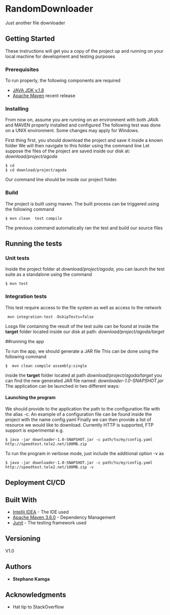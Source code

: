 # RandomDownloader

Just another file downloader

## Getting Started
These instructions will get you a copy of the project up and running on your local machine for development and testing purposes

### Prerequisites

To run properly, the following components are required

* [JAVA JDK v.1.8](https://www.oracle.com/technetwork/java/javase/downloads/jdk8-downloads-2133151.html)
* [Apache Maven](https://maven.apache.org/install.html) recent release

### Installing

From now on, assume you are running on an environment with both JAVA and MAVEN properly installed and configured
The following test was done on a UNIX environment. Some changes may apply for Windows.

First thing first, you should download the project and save it inside a known folder
We will then navigate to this folder using the command line
Let suppose the files of the project are saved inside our disk at: _download/project/agoda_

```
$ cd 
$ cd download/project/agoda
```

Our command line  should be inside our project folder.

### Build

The project is built using maven. The built process can be triggered using the following command

 ```
 $ mvn clean  test compile
 ```
The previous command automatically ran the test and build our source files

## Running the tests

### Unit tests

Inside the project folder at _download/project/agoda_, you can launch the test suite as a standalone using the command
 ```
 $ mvn test
 ```
 
### Integration tests
This test require access to the file system as well as access to the network
```
 mvn integration-test -DskipTests=false
```

Losgs file containing the result of the test suite can be found at 
 inside the **target** folder located inside our disk at path:  _download/project/agoda/target_

##running the app

To run the app, we should generate a JAR file
This can be done using the following command

 ```
 $  mvn clean compile assembly:single
 ```
 inside the **target** folder located at path _download/project/agoda/target_
 you can find the new generated JAR file named: _downloader-1.0-SNAPSHOT.jar_
 The application can be launched in two different ways:
 
      
#### Launching the program 

We should provide to the application the path to the configuration file with the alias -c.
An example of a configuration file can be found inside the project with the name config.yaml
Finally we can then provide a list of resource we would like to download.
Currently HTTP is supported, FTP support is experimental
e.g.
 ```
 $ java -jar downloader-1.0-SNAPSHOT.jar -c path/to/my/config.yaml http://speedtest.tele2.net/100MB.zip
 ```
 To run the program in verbose mode, just include the additional option -v as
 ```
 $ java -jar downloader-1.0-SNAPSHOT.jar -c path/to/my/config.yaml http://speedtest.tele2.net/100MB.zip -v
 ```
## Deployment CI/CD


## Built With

* [Intellij IDEA](https://www.jetbrains.com/idea/) - The IDE used
* [Apache Maven 3.6.0](https://maven.apache.org/) - Dependency Management
* [Junit](https://junit.org/junit5/)  - The testing framework used

## Versioning

V1.0

## Authors

* **Stephane Kamga**


## Acknowledgments

* Hat tip to StackOverflow


